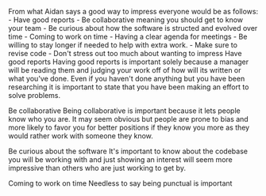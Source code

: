 From what Aidan says a good way to impress everyone would be as follows:
	- Have good reports
	- Be collaborative meaning you should get to know your team 
	- Be curious about how the software is structed and evolved over time
	- Coming to work on time
	- Having a clear agenda for meetings
	- Be willing to stay longer if needed to help with extra work.
	- Make sure to revise code
	- Don't stress out too much about wanting to impress
Have good reports
	Having good reports is important solely because a manager will be reading them and judging your work off of how will its written or what you've done. Even if you haven't done anything but you have been researching it is important to state that you have been making an effort to solve problems.

Be collaborative
	Being collaborative is important because it lets people know who you are. It may seem obvious but people are prone to bias and more likely to favor you for better positions if they know you more as they would rather work with someone they know.

Be curious about the software
	It's important to know about the codebase you will be working with and just showing an interest will seem more impressive than others who are just working to get by. 

Coming to work on time
	Needless to say being punctual is important 
